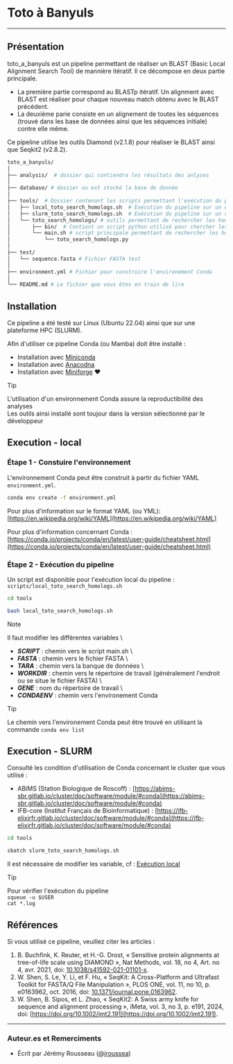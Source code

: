 # Toto à Banyuls
___

## Présentation

toto_a_banyuls est un pipeline permettant de réaliser un BLAST (Basic Local Alignment Search Tool) de mannière itératif. Il ce décompose en deux partie principale. 
- La première partie correspond au BLASTp itératif. Un alignment avec BLAST est réaliser pour chaque nouveau match obtenu avec le BLAST précédent.
- La deuxième parie consiste en un alignement de toutes les séquences (trouvé dans les base de données ainsi que les séquences initiale) contre elle même.

Ce pipeline utilise les outils Diamond (v2.1.8) pour réaliser le BLAST ainsi que Seqkit2 (v2.8.2).

```bash
toto_a_banyuls/
│
├── analysis/  # dossier qui contiendra les résultats des anlyses
│
├── database/ # dossier ou est stocké la base de donnée
│
├── tools/  # Dossier contenant les scripts permettant l'exécution du pipeline
│   ├── local_toto_search_homologs.sh  # Exécution du pipeline sur un ordinateur
│   ├── slurm_toto_search_homologs.sh  # Exécution du pipeline sur un cluster de calcul SLURM
│   └── toto_search_homologs/ # outils permettant de rechercher les homologues
│       ├── bin/  # Contient un script python utilisé pour chercher les homologues
│       └── main.sh # script principale permettant de rechercher les homologue
│           └── toto_search_homologs.py
│
├── test/
│   └── sequence.fasta # Fichier FASTA test
│
├── environment.yml # Fichier pour construire l'environement Conda
│
└── README.md # Le fichier que vous êtes en train de lire
```

## Installation

Ce pipeline a été testé sur Linux (Ubuntu 22.04) ainsi que sur une plateforme HPC (SLURM).

Afin d'utiliser ce pipeline Conda (ou Mamba) doit être installé : 
- Installation avec [Miniconda](https://docs.anaconda.com/miniconda/miniconda-install/)
- Installation avec [Anacodna](https://docs.anaconda.com/anaconda/install/)
- Installation avec [Miniforge](https://github.com/conda-forge/miniforge?tab=readme-ov-file) :heart:

> [!TIP]
> L'utilisation d'un environnement Conda assure la reproductibilité des analyses \
> Les outils ainsi installé sont toujour dans la version sélectionné par le développeur

## Execution - local

### Étape 1 - Constuire l'environnement

L'environnement Conda peut être construit à partir du fichier YAML `environment.yml`.

```bash
conda env create -f environment.yml
```

Pour plus d'information sur le format YAML (ou YML): [https://en.wikipedia.org/wiki/YAML](https://en.wikipedia.org/wiki/YAML)

Pour plus d'information concernant Conda : [https://conda.io/projects/conda/en/latest/user-guide/cheatsheet.html](https://conda.io/projects/conda/en/latest/user-guide/cheatsheet.html)

### Étape 2 - Exécution du pipeline

Un script est disponible pour l'exécution local du pipeline : `scripts/local_toto_search_homologs.sh`

```bash
cd tools

bash local_toto_search_homologs.sh
```

> [!NOTE]
> Il faut modifier les différentes variables \
> - **_SCRIPT_** : chemin vers le script main.sh \
> - **_FASTA_** : chemin vers le fichier FASTA \
> - **_TARA_** : chemin vers la banque de données \
> - **_WORKDIR_** : chemin vers le répertoire de travail (généralement l'endroit ou se situe le fichier FASTA) \
> - **_GENE_** : nom du répertoire de travail \
> - **_CONDAENV_** : chemin vers l'environement Conda

> [!TIP]
> Le chemin vers l'environement Conda peut être trouvé en utilisant la commande `conda env list`

## Execution - SLURM

Consulté les condition d'utilisation de Conda concernant le cluster que vous utilisé :
- ABiMS (Station Biologique de Roscoff) : [https://abims-sbr.gitlab.io/cluster/doc/software/module/#conda](https://abims-sbr.gitlab.io/cluster/doc/software/module/#conda)
- IFB-core (Institut Français de Bioinformatique) : [https://ifb-elixirfr.gitlab.io/cluster/doc/software/module/#conda](https://ifb-elixirfr.gitlab.io/cluster/doc/software/module/#conda)

```bash
cd tools

sbatch slurm_toto_search_homologs.sh
```

Il est nécessaire de modifier les variable, cf : [Exécution local](#execution---local)

> [!TIP]
> Pour vérifier l'exécution du pipeline \
> `squeue -u $USER` \
> `cat *.log`

## Références

Si vous utilisé ce pipeline, veuillez citer les articles : 
1. B. Buchfink, K. Reuter, et H.-G. Drost, « Sensitive protein alignments at tree-of-life scale using DIAMOND », Nat Methods, vol. 18, no 4, Art. no 4, avr. 2021, doi: [10.1038/s41592-021-01101-x](https://doi.org/10.1038/s41592-021-01101-x).
2. W. Shen, S. Le, Y. Li, et F. Hu, « SeqKit: A Cross-Platform and Ultrafast Toolkit for FASTA/Q File Manipulation », PLOS ONE, vol. 11, no 10, p. e0163962, oct. 2016, doi: [10.1371/journal.pone.0163962](https://doi.org/10.1371/journal.pone.0163962).
3. W. Shen, B. Sipos, et L. Zhao, « SeqKit2: A Swiss army knife for sequence and alignment processing », iMeta, vol. 3, no 3, p. e191, 2024, doi: [https://doi.org/10.1002/imt2.191](https://doi.org/10.1002/imt2.191). 

___

### **Auteur.es et Remerciments**

- Écrit par Jérémy Rousseau ([@jroussea](https://github.com/jroussea))